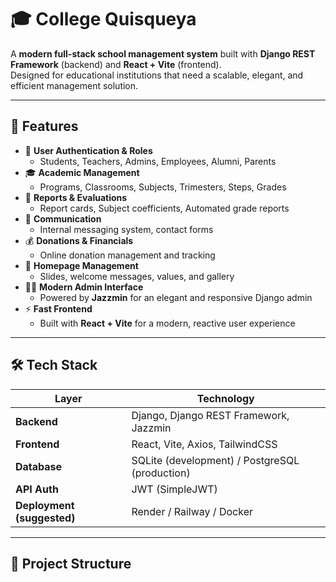 # 🎓 College Quisqueya

A **modern full-stack school management system** built with **Django REST Framework** (backend) and **React + Vite** (frontend).  
Designed for educational institutions that need a scalable, elegant, and efficient management solution.

---

## 🚀 Features

- 🔐 **User Authentication & Roles**
  - Students, Teachers, Admins, Employees, Alumni, Parents
- 🎓 **Academic Management**
  - Programs, Classrooms, Subjects, Trimesters, Steps, Grades
- 🧾 **Reports & Evaluations**
  - Report cards, Subject coefficients, Automated grade reports
- 💬 **Communication**
  - Internal messaging system, contact forms
- 💰 **Donations & Financials**
  - Online donation management and tracking
- 🏫 **Homepage Management**
  - Slides, welcome messages, values, and gallery
- 🧑‍💼 **Modern Admin Interface**
  - Powered by **Jazzmin** for an elegant and responsive Django admin
- ⚡ **Fast Frontend**
  - Built with **React + Vite** for a modern, reactive user experience

---

## 🛠️ Tech Stack

| Layer | Technology |
|-------|-------------|
| **Backend** | Django, Django REST Framework, Jazzmin |
| **Frontend** | React, Vite, Axios, TailwindCSS |
| **Database** | SQLite (development) / PostgreSQL (production) |
| **API Auth** | JWT (SimpleJWT) |
| **Deployment (suggested)** | Render / Railway / Docker |

---

## 🧩 Project Structure

